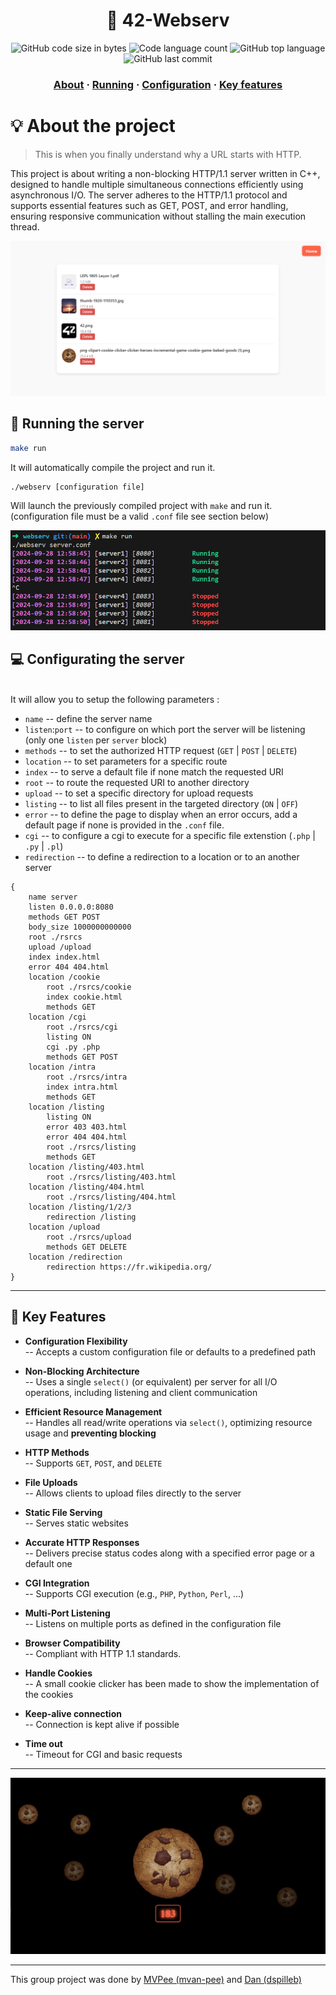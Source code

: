 <h1 align="center">
	📖 42-Webserv
</h1>

<p align="center">
	<img alt="GitHub code size in bytes" src="https://img.shields.io/github/languages/code-size/MVPee/42-webserv?color=lightblue" />
	<img alt="Code language count" src="https://img.shields.io/github/languages/count/MVPee/42-webserv?color=yellow" />
	<img alt="GitHub top language" src="https://img.shields.io/github/languages/top/MVPee/42-webserv?color=blue" />
	<img alt="GitHub last commit" src="https://img.shields.io/github/last-commit/MVPee/42-webserv?color=green" />
</p>

<h3 align="center">
	<a href="#-about-the-project">About</a>
	<span> · </span>
	<a href="#-running-the-server">Running</a>
	<span> · </span>
	<a href="#-configurating-the-server">Configuration</a>
	<span> · </span>
	<a href="#-key-features">Key features</a>
</h3>


# 💡 About the project
>This is when you finally understand why a URL starts
with HTTP.

This project is about writing a non-blocking HTTP/1.1 server written in C++, designed to handle multiple simultaneous connections efficiently using asynchronous I/O. The server adheres to the HTTP/1.1 protocol and supports essential features such as GET, POST, and error handling, ensuring responsive communication without stalling the main execution thread.

![gallery](./.imgs/gallery.png)

## 🚀 Running the server 

```bash
make run
```
It will automatically compile the project and run it.
```bash
./webserv [configuration file]
```
Will launch the previously compiled project with `make` and run it. (configuration file must be a valid `.conf` file see section below)

![Servers](./.imgs/Servers.png)

## 💻 Configurating the server

</br>It will allow you to setup the following parameters :
- `name` -- define the server name
- `listen`:`port` -- to configure on which port the server will be listening (only one `listen` per `server` block)
- `methods` -- to set the authorized HTTP request (`GET` | `POST` | `DELETE`)
- `location` -- to set parameters for a specific route
- `index` -- to serve a default file if none match the requested URI
- `root` -- to route the requested URI to another directory
- `upload` -- to set a specific directory for upload requests
- `listing` -- to list all files present in the targeted directory (`ON` | `OFF`)
- `error` -- to define the page to display when an error occurs, add a default page if none is provided in the `.conf` file.
- `cgi` -- to configure a cgi to execute for a specific file extenstion (`.php` | `.py` | `.pl`)
- `redirection` -- to define a redirection to a location or to an another server
```
{
    name server
    listen 0.0.0.0:8080
    methods GET POST
    body_size 1000000000000
    root ./rsrcs
    upload /upload
    index index.html
    error 404 404.html
    location /cookie
        root ./rsrcs/cookie
        index cookie.html
        methods GET
    location /cgi
        root ./rsrcs/cgi
        listing ON
        cgi .py .php
        methods GET POST
    location /intra
        root ./rsrcs/intra
        index intra.html
        methods GET
    location /listing
        listing ON
        error 403 403.html
        error 404 404.html
        root ./rsrcs/listing
        methods GET
    location /listing/403.html
        root ./rsrcs/listing/403.html
    location /listing/404.html
        root ./rsrcs/listing/404.html
    location /listing/1/2/3
        redirection /listing
    location /upload
        root ./rsrcs/upload
        methods GET DELETE
    location /redirection
        redirection https://fr.wikipedia.org/
}
```
------------
## 📜 Key Features

- **Configuration Flexibility**  
  -- Accepts a custom configuration file or defaults to a predefined path

- **Non-Blocking Architecture**  
  -- Uses a single `select()` (or equivalent) per server for all I/O operations, including listening and client communication

- **Efficient Resource Management**  
  -- Handles all read/write operations via `select()`, optimizing resource usage and **preventing blocking**

- **HTTP Methods**  
  -- Supports `GET`, `POST`, and `DELETE`

- **File Uploads**  
  -- Allows clients to upload files directly to the server

- **Static File Serving**  
  -- Serves static websites

- **Accurate HTTP Responses**  
  -- Delivers precise status codes along with a specified error page or a default one

- **CGI Integration**  
  -- Supports CGI execution (e.g., `PHP`, `Python`, `Perl`, ...)

- **Multi-Port Listening**  
  -- Listens on multiple ports as defined in the configuration file

- **Browser Compatibility**  
  -- Compliant with HTTP 1.1 standards.

- **Handle Cookies**  
  -- A small cookie clicker has been made to show the implementation of the cookies

- **Keep-alive connection**  
  -- Connection is kept alive if possible

- **Time out**  
  -- Timeout for CGI and basic requests

---

![Cookie-clicker](./.imgs/Cookie-clicker.png)

---
This group project was done by [MVPee (mvan-pee)](https://github.com/MVPee) and [Dan (dspilleb)](https://github.com/dspilleb)

